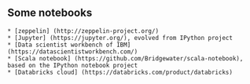## Some notebooks 

	* [zeppelin] (http://zeppelin-project.org/)
	* [Jupyter] (https://jupyter.org/), evolved from IPython project 
	* [Data scientist workbench of IBM] (https://datascientistworkbench.com/)
	* [Scala notebook] (https://github.com/Bridgewater/scala-notebook), based on the IPython notebook project 
	* [Databricks cloud] (https://databricks.com/product/databricks)
